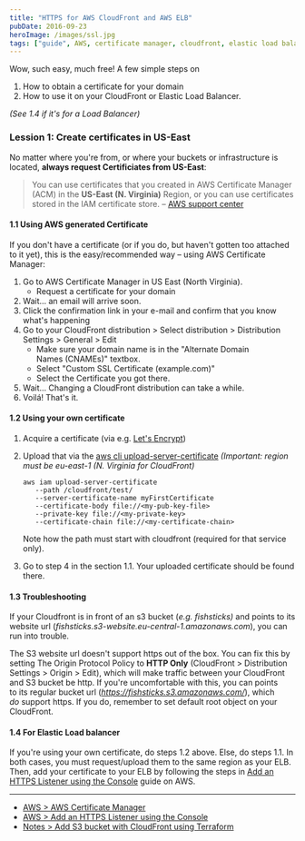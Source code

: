 ```yaml
---
title: "HTTPS for AWS CloudFront and AWS ELB"
pubDate: 2016-09-23
heroImage: /images/ssl.jpg
tags: ["guide", AWS, certificate manager, cloudfront, elastic load balancer, elb, https, ssl]
---
```


Wow, such easy, much free! A few simple steps on

1. How to obtain a certificate for your domain
2. How to use it on your CloudFront or Elastic Load Balancer.

_(See 1.4 if it's for a Load Balancer)_

### Lession 1: Create certificates in US-East

No matter where you're from, or where your buckets or infrastructure is located, **always request Certificiates from US-East**:

> You can use certificates that you created in AWS Certificate Manager (ACM) in the **US-East (N. Virginia)** Region, or you can use certificates stored in the IAM certificate store.
> – [AWS support center](https://aws.amazon.com/premiumsupport/knowledge-center/custom-ssl-certificate-cloudfront/)

#### 1.1 Using AWS generated Certificate

If you don't have a certificate (or if you do, but haven't gotten too attached to it yet), this is the easy/recommended way – using AWS Certificate Manager:

1.  Go to AWS Certificate Manager in US East (North Virginia).
    - Request a certificate for your domain
2.  Wait... an email will arrive soon.
3.  Click the confirmation link in your e-mail and confirm that you know what's happening
4.  Go to your CloudFront distribution > Select distribution > Distribution Settings > General > Edit
    - Make sure your domain name is in the "Alternate Domain Names (CNAMEs)" textbox.
    - Select "Custom SSL Certificate (example.com)"
    - Select the Certificate you got there.
5.  Wait... Changing a CloudFront distribution can take a while.
6.  Voilá! That's it.

#### **1.2 Using your own certificate**

1.  Acquire a certificate (via e.g. [Let's Encrypt](https://letsencrypt.org/))
2.  Upload that via the [aws cli upload-server-certificate](http://docs.aws.amazon.com/cli/latest/reference/iam/upload-server-certificate.html) _(Important: region must be eu-east-1 (N. Virginia for CloudFront)_

    ```
    aws iam upload-server-certificate
       --path /cloudfront/test/
       --server-certificate-name myFirstCertificate
       --certificate-body file://<my-pub-key-file>
       --private-key file://<my-private-key>
       --certificate-chain file://<my-certificate-chain>
    ```

    Note how the path must start with cloudfront (required for that service only).

3.  Go to step 4 in the section 1.1. Your uploaded certificate should be found there.

#### 1.3 Troubleshooting

If your Cloudfront is in front of an s3 bucket (_e.g. fishsticks)_ and points to its website url (_fishsticks.s3-website.eu-central-1.amazonaws.com_), you can run into trouble.

The S3 website url doesn't support https out of the box. You can fix this by setting The Origin Protocol Policy to **HTTP Only** (CloudFront > Distribution Settings > Origin > Edit), which will make traffic between your CloudFront and S3 bucket be http. If you're uncomfortable with this, you can points to its regular bucket url (_https://fishsticks.s3.amazonaws.com/_), which *do* support https. If you do, remember to set default root object on your CloudFront.

#### 1.4 For Elastic Load balancer

If you're using your own certificate, do steps 1.2 above. Else, do steps 1.1. In both cases, you must request/upload them to the same region as your ELB. Then, add your certificate to your ELB by following the steps in [Add an HTTPS Listener using the Console](http://docs.aws.amazon.com/elasticloadbalancing/latest/classic/elb-add-or-delete-listeners.html#add-listener-console) guide on AWS.

---

- [AWS > AWS Certificate Manager](https://aws.amazon.com/certificate-manager/)
- [AWS > Add an HTTPS Listener using the Console](http://docs.aws.amazon.com/elasticloadbalancing/latest/classic/elb-add-or-delete-listeners.html#add-listener-console)
- [Notes > Add S3 bucket with CloudFront using Terraform](http://notes.webutvikling.org/s3-bucket-cloudfront-using-terraform/)
